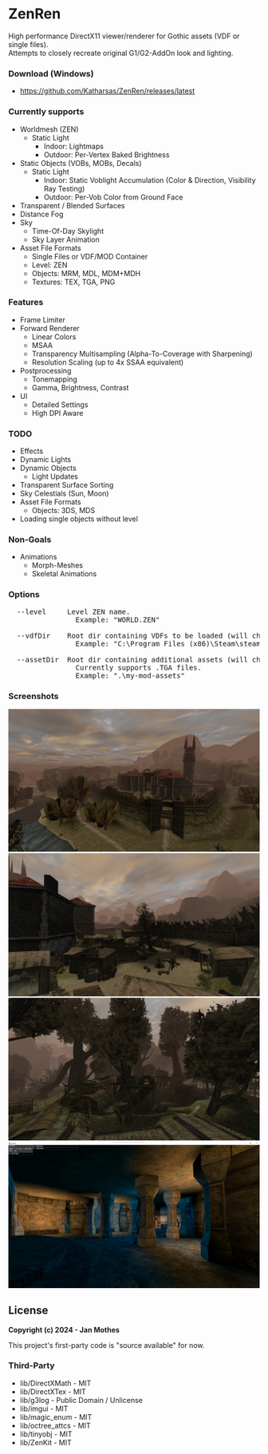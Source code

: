 # ZenRen


High performance DirectX11 viewer/renderer for Gothic assets (VDF or single files).
<br>Attempts to closely recreate original G1/G2-AddOn look and lighting.

### Download (Windows)
- https://github.com/Katharsas/ZenRen/releases/latest

### Currently supports
- Worldmesh (ZEN)
  - Static Light
    - Indoor: Lightmaps
    - Outdoor: Per-Vertex Baked Brightness 
- Static Objects (VOBs, MOBs, Decals)
  - Static Light
    - Indoor: Static Voblight Accumulation (Color & Direction, Visibility Ray Testing)
    - Outdoor: Per-Vob Color from Ground Face
- Transparent / Blended Surfaces
- Distance Fog
- Sky
  - Time-Of-Day Skylight
  - Sky Layer Animation
- Asset File Formats
  - Single Files or VDF/MOD Container
  - Level: ZEN
  - Objects: MRM, MDL, MDM+MDH
  - Textures: TEX, TGA, PNG

### Features
- Frame Limiter
- Forward Renderer
  - Linear Colors
  - MSAA
  - Transparency Multisampling (Alpha-To-Coverage with Sharpening)
  - Resolution Scaling (up to 4x SSAA equivalent)
- Postprocessing
  - Tonemapping
  - Gamma, Brightness, Contrast
- UI
  - Detailed Settings
  - High DPI Aware

### TODO
- Effects
- Dynamic Lights
- Dynamic Objects
  - Light Updates
- Transparent Surface Sorting
- Sky Celestials (Sun, Moon)
- Asset File Formats
  - Objects: 3DS, MDS
- Loading single objects without level

### Non-Goals
- Animations
  - Morph-Meshes
  - Skeletal Animations

### Options
<pre>
  --level     Level ZEN name.
                Example: "WORLD.ZEN"
				 
  --vdfDir    Root dir containing VDFs to be loaded (will check all subfolders).
                Example: "C:\Program Files (x86)\Steam\steamapps\common\Gothic"
				 
  --assetDir  Root dir containing additional assets (will check all subfolders).
                Currently supports .TGA files.
                Example: ".\my-mod-assets"
</pre>

### Screenshots
![Oldcamp](Screenshots/oldcamp.jpg)
![Oldcamp](Screenshots/oldcamp_huts.jpg)
![Swampcamp](Screenshots/swampcamp.jpg)
![YBerions Temple](Screenshots/yberion_temple.jpg)

## License

**Copyright (c) 2024 - Jan Mothes**

This project's first-party code is "source available" for now.

### Third-Party
- lib/DirectXMath - MIT
- lib/DirectXTex - MIT
- lib/g3log - Public Domain / Unlicense
- lib/imgui - MIT
- lib/magic_enum - MIT
- lib/octree_attcs - MIT
- lib/tinyobj - MIT
- lib/ZenKit - MIT